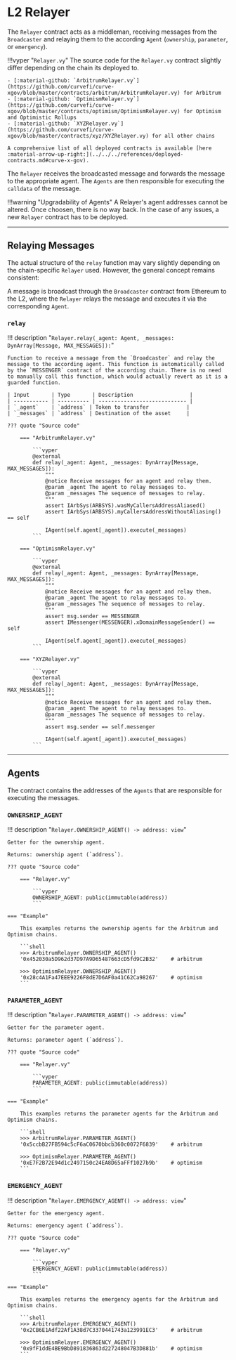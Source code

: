 <h1>L2 Relayer</h1>

The `Relayer` contract acts as a middleman, receiving messages from the `Broadcaster` and relaying them to the according `Agent` (`ownership`, `parameter`, or `emergency`).

!!!vyper "`Relayer.vy`"
    The source code for the `Relayer.vy` contract slightly differ depending on the chain its deployed to.

    - [:material-github: `ArbitrumRelayer.vy`](https://github.com/curvefi/curve-xgov/blob/master/contracts/arbitrum/ArbitrumRelayer.vy) for Arbitrum
    - [:material-github: `OptimismRelayer.vy`](https://github.com/curvefi/curve-xgov/blob/master/contracts/optimism/OptimismRelayer.vy) for Optimism and Optimistic Rollups
    - [:material-github: `XYZRelayer.vy`](https://github.com/curvefi/curve-xgov/blob/master/contracts/xyz/XYZRelayer.vy) for all other chains

    A comprehensive list of all deployed contracts is available [here :material-arrow-up-right:](../../../references/deployed-contracts.md#curve-x-gov).

The `Relayer` receives the broadcasted message and forwards the message to the appropriate agent. The `Agents` are then responsible for executing the `calldata` of the message.

!!!warning "Upgradability of Agents"
    A Relayer's agent addresses cannot be altered. Once choosen, there is no way back. In the case of any issues, a new `Relayer` contract has to be deployed.

---

## Relaying Messages

The actual structure of the `relay` function may vary slightly depending on the chain-specific `Relayer` used. However, the general concept remains consistent:

A message is broadcast through the `Broadcaster` contract from Ethereum to the L2, where the `Relayer` relays the message and executes it via the corresponding `Agent`.

### `relay`
!!! description "`Relayer.relay(_agent: Agent, _messages: DynArray[Message, MAX_MESSAGES]):`"

    Function to receive a message from the `Broadcaster` and relay the message to the according agent. This function is automatically called by the `MESSENGER` contract of the according chain. There is no need to manually call this function, which would actually revert as it is a guarded function.

    | Input       | Type       | Description                  |
    | ----------- | ---------- | ---------------------------- |
    | `_agent`    | `address` | Token to transfer            |
    | `_messages` | `address` | Destination of the asset     |

    ??? quote "Source code"

        === "ArbitrumRelayer.vy"

            ```vyper
            @external
            def relay(_agent: Agent, _messages: DynArray[Message, MAX_MESSAGES]):
                """
                @notice Receive messages for an agent and relay them.
                @param _agent The agent to relay messages to.
                @param _messages The sequence of messages to relay.
                """
                assert IArbSys(ARBSYS).wasMyCallersAddressAliased()
                assert IArbSys(ARBSYS).myCallersAddressWithoutAliasing() == self

                IAgent(self.agent[_agent]).execute(_messages)
            ```

        === "OptimismRelayer.vy"

            ```vyper
            @external
            def relay(_agent: Agent, _messages: DynArray[Message, MAX_MESSAGES]):
                """
                @notice Receive messages for an agent and relay them.
                @param _agent The agent to relay messages to.
                @param _messages The sequence of messages to relay.
                """
                assert msg.sender == MESSENGER
                assert IMessenger(MESSENGER).xDomainMessageSender() == self

                IAgent(self.agent[_agent]).execute(_messages)
            ```

        === "XYZRelayer.vy"

            ```vyper
            @external
            def relay(_agent: Agent, _messages: DynArray[Message, MAX_MESSAGES]):
                """
                @notice Receive messages for an agent and relay them.
                @param _agent The agent to relay messages to.
                @param _messages The sequence of messages to relay.
                """
                assert msg.sender == self.messenger

                IAgent(self.agent[_agent]).execute(_messages)
            ```

---

## Agents

The contract contains the addresses of the `Agents` that are responsible for executing the messages.

### `OWNERSHIP_AGENT`
!!! description "`Relayer.OWNERSHIP_AGENT() -> address: view`"

    Getter for the ownership agent.

    Returns: ownership agent (`address`).

    ??? quote "Source code"

        === "Relayer.vy"

            ```vyper
            OWNERSHIP_AGENT: public(immutable(address))
            ```

    === "Example"

        This examples returns the ownership agents for the Arbitrum and Optimism chains.

        ```shell
        >>> ArbitrumRelayer.OWNERSHIP_AGENT()
        '0x452030a5D962d37D97A9D65487663cD5fd9C2B32'    # arbitrum

        >>> OptimismRelayer.OWNERSHIP_AGENT()
        '0x28c4A1Fa47EEE9226F8dE7D6AF0a41C62Ca98267'    # optimism
        ```

### `PARAMETER_AGENT`
!!! description "`Relayer.PARAMETER_AGENT() -> address: view`"

    Getter for the parameter agent.

    Returns: parameter agent (`address`).

    ??? quote "Source code"

        === "Relayer.vy"

            ```vyper
            PARAMETER_AGENT: public(immutable(address))
            ```

    === "Example"

        This examples returns the parameter agents for the Arbitrum and Optimism chains.

        ```shell
        >>> ArbitrumRelayer.PARAMETER_AGENT()
        '0x5ccbB27FB594c5cF6aC0670bbcb360c0072F6839'    # arbitrum

        >>> OptimismRelayer.PARAMETER_AGENT()
        '0xE7F2B72E94d1c2497150c24EA8D65aFFf1027b9b'    # optimism
        ```

### `EMERGENCY_AGENT`
!!! description "`Relayer.EMERGENCY_AGENT() -> address: view`"

    Getter for the emergency agent.

    Returns: emergency agent (`address`).

    ??? quote "Source code"

        === "Relayer.vy"

            ```vyper
            EMERGENCY_AGENT: public(immutable(address))
            ```

    === "Example"

        This examples returns the emergency agents for the Arbitrum and Optimism chains.

        ```shell
        >>> ArbitrumRelayer.EMERGENCY_AGENT()
        '0x2CB6E1Adf22Af1A38d7C3370441743a123991EC3'    # arbitrum

        >>> OptimismRelayer.EMERGENCY_AGENT()
        '0x9fF1ddE4BE9BbD891836863d227248047B3D881b'    # optimism
        ```
